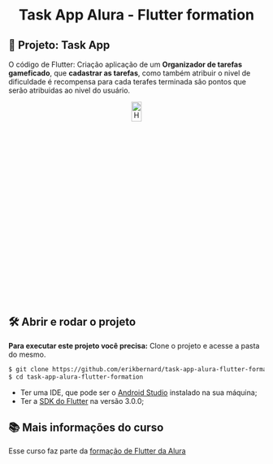 <h1 align="center">
    <strong>Task App Alura - Flutter formation</strong>
</h1>

## 🔨 Projeto: Task App

O código de Flutter: Criação aplicação de um **Organizador de tarefas gameficado**, que **cadastrar as tarefas**, como também atribuir o nivel de dificuldade é recompensa para cada terafes terminada são pontos que serão atribuidas ao nivel do usuário.

<p align="center">
    <span align="center">
      <img alt="Happy" src="./smartphone.gif" height="10%" width="20%">
    </span>
</p>

## 🛠️ Abrir e rodar o projeto

**Para executar este projeto você precisa:**
Clone o projeto e acesse a pasta do mesmo.

```bash
$ git clone https://github.com/erikbernard/task-app-alura-flutter-formation.git
$ cd task-app-alura-flutter-formation
```

- Ter uma IDE, que pode ser o [Android Studio](https://developer.android.com/) instalado na sua máquina;
- Ter a [SDK do Flutter](https://docs.flutter.dev/get-started/install) na versão 3.0.0;

## 📚 Mais informações do curso

Esse curso faz parte da [formação de Flutter da Alura](https://cursos.alura.com.br/formacao-flutter)
